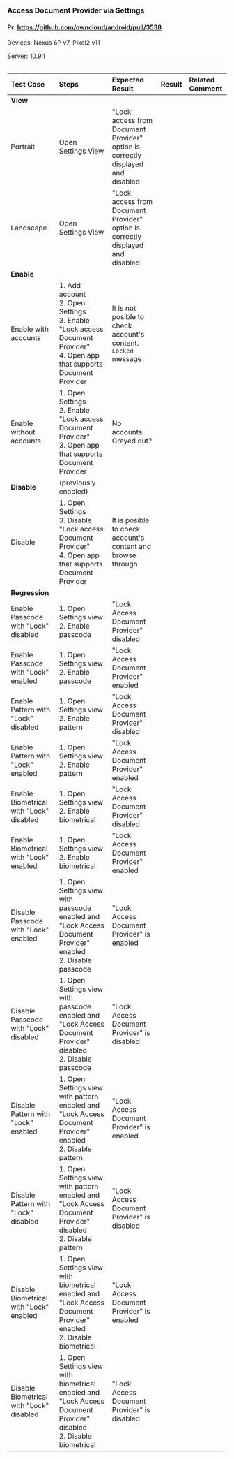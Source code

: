 ###  Access Document Provider via Settings

#### Pr: https://github.com/owncloud/android/pull/3538

Devices: Nexus 6P v7, Pixel2 v11

Server: 10.9.1

---

 
| Test Case | Steps | Expected Result | Result | Related Comment |
| :-------- | :---- | :-------------- | :----: | :-------------- |
|**View**|||||||
| Portrait | Open Settings View | "Lock access from Document Provider" option is correctly displayed and disabled |  |  |
| Landscape | Open Settings View | "Lock access from Document Provider" option is correctly displayed and disabled | |  |
|**Enable**|||||||
| Enable with accounts | 1. Add account<br>2. Open Settings<br>3. Enable "Lock access Document Provider"<br>4. Open app that supports Document Provider | It is not posible to check account's content. `Locked` message |  |  |
| Enable without accounts | 1. Open Settings<br>2. Enable "Lock access Document Provider"<br>3. Open app that supports Document Provider | No accounts. Greyed out?|  |  |
|**Disable**| (previously enabled)||||||
| Disable | 1. Open Settings<br>3. Disable "Lock access Document Provider"<br>4. Open app that supports Document Provider | It is posible to check account's content and browse through |  |  |
|**Regression**|||||||
| Enable Passcode with "Lock" disabled | 1. Open Settings view<br>2. Enable passcode  | "Lock Access Document Provider" disabled |  |  |
| Enable Passcode with "Lock" enabled | 1. Open Settings view<br>2. Enable passcode  | "Lock Access Document Provider" enabled |  |  |
| Enable Pattern with "Lock" disabled | 1. Open Settings view<br>2. Enable pattern  | "Lock Access Document Provider" disabled |  |  |
| Enable Pattern with "Lock" enabled | 1. Open Settings view<br>2. Enable pattern  | "Lock Access Document Provider" enabled |  |  |
| Enable Biometrical with "Lock" disabled | 1. Open Settings view<br>2. Enable biometrical  | "Lock Access Document Provider" disabled |  |  |
| Enable Biometrical with "Lock" enabled | 1. Open Settings view<br>2. Enable biometrical  | "Lock Access Document Provider" enabled |  |  |
| Disable Passcode with "Lock" enabled| 1. Open Settings view with passcode enabled and "Lock Access Document Provider" enabled<br>2. Disable passcode  |  "Lock Access Document Provider" is enabled |  |  |
| Disable Passcode with "Lock" disabled| 1. Open Settings view with passcode enabled and "Lock Access Document Provider" disabled<br>2. Disable passcode  |  "Lock Access Document Provider" is disabled |  |  |
| Disable Pattern with "Lock" enabled| 1. Open Settings view with pattern enabled and "Lock Access Document Provider" enabled<br>2. Disable pattern  |  "Lock Access Document Provider" is enabled |  |  |
| Disable Pattern with "Lock" disabled| 1. Open Settings view with pattern enabled and "Lock Access Document Provider" disabled<br>2. Disable pattern  |  "Lock Access Document Provider" is disabled |  |  |
| Disable Biometrical with "Lock" enabled| 1. Open Settings view with biometrical enabled and "Lock Access Document Provider" enabled<br>2. Disable biometrical  |  "Lock Access Document Provider" is enabled |  |  |
| Disable Biometrical with "Lock" disabled| 1. Open Settings view with biometrical enabled and "Lock Access Document Provider" disabled<br>2. Disable biometrical  |  "Lock Access Document Provider" is disabled |  |  |